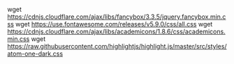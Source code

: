 wget https://cdnjs.cloudflare.com/ajax/libs/fancybox/3.3.5/jquery.fancybox.min.css
wget https://use.fontawesome.com/releases/v5.9.0/css/all.css
wget https://cdnjs.cloudflare.com/ajax/libs/academicons/1.8.6/css/academicons.min.css
wget https://raw.githubusercontent.com/highlightjs/highlight.js/master/src/styles/atom-one-dark.css
